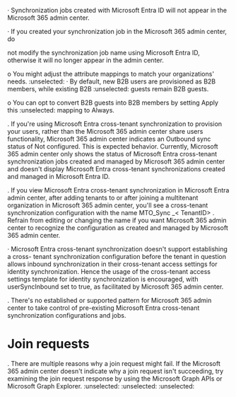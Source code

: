 · Synchronization jobs created with Microsoft Entra ID will not appear in the Microsoft 365 admin center.

· If you created your synchronization job in the Microsoft 365 admin center, do

not modify the synchronization job name using Microsoft Entra ID, otherwise it will no longer appear in the admin center.

o You might adjust the attribute mappings to match your organizations' needs.
 :unselected:
· By default, new B2B users are provisioned as B2B members, while existing B2B :unselected: guests remain B2B guests.

o You can opt to convert B2B guests into B2B members by setting Apply this :unselected: mapping to Always.

. If you're using Microsoft Entra cross-tenant synchronization to provision your users, rather than the Microsoft 365 admin center share users functionality, Microsoft 365 admin center indicates an Outbound sync status of Not configured. This is expected behavior. Currently, Microsoft 365 admin center only shows the status of Microsoft Entra cross-tenant synchronization jobs created and managed by Microsoft 365 admin center and doesn't display Microsoft Entra cross-tenant synchronizations created and managed in Microsoft Entra ID.

. If you view Microsoft Entra cross-tenant synchronization in Microsoft Entra admin center, after adding tenants to or after joining a multitenant organization in Microsoft 365 admin center, you'll see a cross-tenant synchronization configuration with the name MTO\_Sync \_< TenantID> . Refrain from editing or changing the name if you want Microsoft 365 admin center to recognize the configuration as created and managed by Microsoft 365 admin center.

· Microsoft Entra cross-tenant synchronization doesn't support establishing a cross- tenant synchronization configuration before the tenant in question allows inbound synchronization in their cross-tenant access settings for identity synchronization. Hence the usage of the cross-tenant access settings template for identity synchronization is encouraged, with userSyncInbound set to true, as facilitated by Microsoft 365 admin center.

. There's no established or supported pattern for Microsoft 365 admin center to take control of pre-existing Microsoft Entra cross-tenant synchronization configurations and jobs.


# Join requests

. There are multiple reasons why a join request might fail. If the Microsoft 365 admin center doesn't indicate why a join request isn't succeeding, try examining the join request response by using the Microsoft Graph APIs or Microsoft Graph Explorer.
:unselected: :unselected: :unselected: